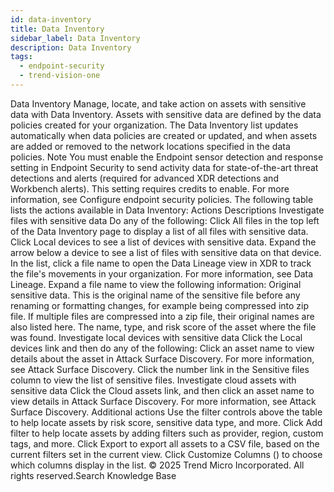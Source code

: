 ```yaml
---
id: data-inventory
title: Data Inventory
sidebar_label: Data Inventory
description: Data Inventory
tags:
  - endpoint-security
  - trend-vision-one
---
```


 Data Inventory Manage, locate, and take action on assets with sensitive data with Data Inventory. Assets with sensitive data are defined by the data policies created for your organization. The Data Inventory list updates automatically when data policies are created or updated, and when assets are added or removed to the network locations specified in the data policies. Note You must enable the Endpoint sensor detection and response setting in Endpoint Security to send activity data for state-of-the-art threat detections and alerts (required for advanced XDR detections and Workbench alerts). This setting requires credits to enable. For more information, see Configure endpoint security policies. The following table lists the actions available in Data Inventory: Actions Descriptions Investigate files with sensitive data Do any of the following: Click All files in the top left of the Data Inventory page to display a list of all files with sensitive data. Click Local devices to see a list of devices with sensitive data. Expand the arrow below a device to see a list of files with sensitive data on that device. In the list, click a file name to open the Data Lineage view in XDR to track the file's movements in your organization. For more information, see Data Lineage. Expand a file name to view the following information: Original sensitive data. This is the original name of the sensitive file before any renaming or formatting changes, for example being compressed into zip file. If multiple files are compressed into a zip file, their original names are also listed here. The name, type, and risk score of the asset where the file was found. Investigate local devices with sensitive data Click the Local devices link and then do any of the following: Click an asset name to view details about the asset in Attack Surface Discovery. For more information, see Attack Surface Discovery. Click the number link in the Sensitive files column to view the list of sensitive files. Investigate cloud assets with sensitive data Click the Cloud assets link, and then click an asset name to view details in Attack Surface Discovery. For more information, see Attack Surface Discovery. Additional actions Use the filter controls above the table to help locate assets by risk score, sensitive data type, and more. Click Add filter to help locate assets by adding filters such as provider, region, custom tags, and more. Click Export to export all assets to a CSV file, based on the current filters set in the current view. Click Customize Columns () to choose which columns display in the list. © 2025 Trend Micro Incorporated. All rights reserved.Search Knowledge Base